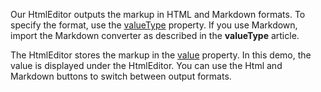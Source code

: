 Our HtmlEditor outputs the markup in HTML and Markdown formats. To specify the format, use the [valueType](/Documentation/21_1/ApiReference/UI_Components/dxHtmlEditor/Configuration/#valueType) property. If you use Markdown, import the Markdown converter as described in the **valueType** article.

The HtmlEditor stores the markup in the [value](/Documentation/21_1/ApiReference/UI_Components/dxHtmlEditor/Configuration/#value) property. In this demo, the value is displayed under the HtmlEditor. You can use the Html and Markdown buttons to switch between output formats.